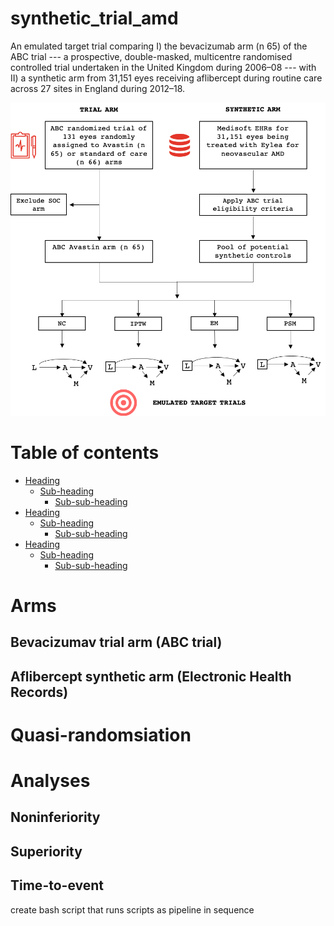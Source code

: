 # synthetic_trial_amd

An emulated target trial comparing I) the bevacizumab arm (n 65) of the ABC trial --- a prospective, double-masked, multicentre randomised controlled trial undertaken in the United Kingdom during 2006–08 --- with II) a synthetic arm from 31,151 eyes receiving aflibercept during routine care across 27 sites in England during 2012–18.

![Study design](/figs/fig_1_readme.png)

# Table of contents

- [Heading](#heading)
  * [Sub-heading](#sub-heading)
    + [Sub-sub-heading](#sub-sub-heading)
- [Heading](#heading-1)
  * [Sub-heading](#sub-heading-1)
    + [Sub-sub-heading](#sub-sub-heading-1)
- [Heading](#heading-2)
  * [Sub-heading](#sub-heading-2)
    + [Sub-sub-heading](#sub-sub-heading-2)

<!-- toc -->

# Arms
## Bevacizumav trial arm (ABC trial)

## Aflibercept synthetic arm (Electronic Health Records)

# Quasi-randomsiation

# Analyses
## Noninferiority

## Superiority

## Time-to-event

create bash script that runs scripts as pipeline in sequence